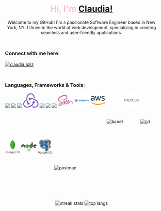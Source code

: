 <h1 align="center" style="color: pink;">Hi, I'm <a target="_blank" href=https://claudiaaziz.netlify.app/">Claudia!</a></h1> 
<p align="center" style="font-size: 100%; margin-bottom: 50px;">Welcome to my GitHub! I'm a passionate Software Engineer based in New York, NY. I thrive in the world of web development, specializing in creating seamless and user-friendly applications. </p>

<!-- <div align="right" style="margin-bottom: 50px;> <a href="https://github.com/ryo-ma/github-profile-trophy"><img src="https://github-profile-trophy.vercel.app/?username=claudiaaziz&rank=-C,-?" alt="" /></a> </div> -->

<!-- <h3 align="left">Connect with me:</h3>
<p align="left">
<a href="https://linkedin.com/in/claudiaaziz" target="blank"><img align="center" src="https://raw.githubusercontent.com/rahuldkjain/github-profile-readme-generator/master/src/images/icons/Social/linked-in-alt.svg"  width="30" /></a>
</p> -->

<h3 align="left">Connect with me here:</h3>

<a href="https://linkedin.com/in/claudiaaziz" target="_blank"><img align="center" src="https://skillicons.dev/icons?i=linkedin" alt="claudia aziz" /></a>

<h3 align="left" style="margin-top: 50px;">Languages, Frameworks & Tools:</h3>

<div style="margin-bottom: 50px;">
<img src="https://cdn.jsdelivr.net/gh/devicons/devicon/icons/javascript/javascript-original.svg" width="50" style="margin-bottom: 50px;"/>
<img src="https://cdn.jsdelivr.net/gh/devicons/devicon/icons/ruby/ruby-original.svg" width="50" style="margin-bottom: 50px;"/>
<img src="https://cdn.jsdelivr.net/gh/devicons/devicon/icons/react/react-original.svg" width="50" style="margin-bottom: 50px;"/>
<img src="https://raw.githubusercontent.com/devicons/devicon/master/icons/redux/redux-original.svg" alt="redux" width="50" style="margin-bottom: 50px;"/>
<img src="https://cdn.jsdelivr.net/gh/devicons/devicon/icons/html5/html5-original.svg" width="50" style="margin-bottom: 50px;"/>
<img src="https://cdn.jsdelivr.net/gh/devicons/devicon/icons/css3/css3-original.svg" width="50" style="margin-bottom: 50px;"/>
<img src="https://cdn.jsdelivr.net/gh/devicons/devicon/icons/rails/rails-plain.svg" width="50" style="margin-bottom: 50px;"/> 
<img src="https://raw.githubusercontent.com/devicons/devicon/master/icons/sass/sass-original.svg" alt="sass" width="50" style="margin-bottom: 50px;"/> 
<img src="https://raw.githubusercontent.com/devicons/devicon/d00d0969292a6569d45b06d3f350f463a0107b0d/icons/webpack/webpack-original-wordmark.svg" alt="webpack" width="50" style="margin-bottom: 50px;"/> 
<img src="https://raw.githubusercontent.com/devicons/devicon/master/icons/amazonwebservices/amazonwebservices-original-wordmark.svg" alt="aws" width="50" style="margin-bottom: 50px;"/> 
<img src="https://www.vectorlogo.zone/logos/babeljs/babeljs-icon.svg" alt="babel" width="50" style="margin-bottom: 50px;"/> 
<img src="https://raw.githubusercontent.com/devicons/devicon/master/icons/express/express-original-wordmark.svg" alt="express" width="50" style="margin-bottom: 50px;"/> 
<img src="https://www.vectorlogo.zone/logos/git-scm/git-scm-icon.svg" alt="git" width="50" style="margin-bottom: 50px;"/> 
<img src="https://raw.githubusercontent.com/devicons/devicon/master/icons/mongodb/mongodb-original-wordmark.svg" alt="mongodb" width="50" style="margin-bottom: 50px;"/> 
<img src="https://raw.githubusercontent.com/devicons/devicon/master/icons/nodejs/nodejs-original-wordmark.svg" alt="nodejs" width="50" style="margin-bottom: 50px;"/> 
<img src="https://raw.githubusercontent.com/devicons/devicon/master/icons/postgresql/postgresql-original-wordmark.svg" alt="postgresql" width="50" style="margin-bottom: 50px;"/> 
<img src="https://www.vectorlogo.zone/logos/getpostman/getpostman-icon.svg" alt="postman" width="50" style="margin-bottom: 50px;"/> 
</div>

<div align=center>
  <img width=390 src="https://github-readme-streak-stats-salesp07.vercel.app/?user=claudiaaziz&count_private=true&border_radius=10&theme=dark&background=000000&stroke=F4C2C2&fire=F4C2C2&ring=F4C2C2&currStreakLabel=F4C2C2&" alt="streak stats"/>
  <!-- <img width=390 src="https://github-readme-stats-salesp07.vercel.app/api?username=claudiaaziz&count_private=true&show_icons=true&theme=dark&background=000000&stroke=F4C2C2&rank_icon=github&border_radius=10" alt="readme stats" /> -->
  <img width=325 src="https://github-readme-stats.vercel.app/api/top-langs?username=claudiaaziz&show_icons=true&locale=en&layout=compact&theme=dark&background=000000" alt="top langs" />
  <br/>
</div>
<img src="https://github-profile-trophy.vercel.app/?username=claudiaaziz&rank=-C,-?" alt="" />

<!-- <p><img align="left" src="https://github-readme-stats.vercel.app/api/top-langs?username=claudiaaziz&show_icons=true&locale=en&layout=compact&theme=dark&background=000000" alt="" /></p> -->

<!-- <div style="display: flex; gap: 10px; align-items: center; justify-content: center">

![GitHub Streak](https://streak-stats.demolab.com/?user=claudiaaziz&theme=dark&background=000000&stroke=F4C2C2&fire=F4C2C2&ring=F4C2C2&currStreakLabel=F4C2C2&")

<img style="margin-top: 50px;" src="https://github-profile-trophy.vercel.app/?username=claudiaaziz&rank=-C,-?" alt="" />

</div> -->
